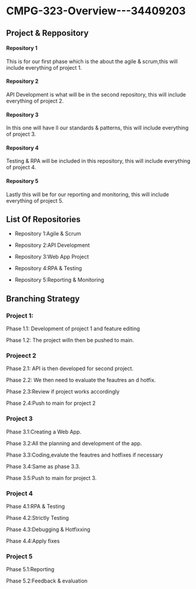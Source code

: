 # CMPG-323-Overview---34409203

## Project & Reppository

#### Repository 1

This is for our first phase which is the about the agile & scrum,this will include everything of project 1.

#### Repository 2

API Development is what will be in the second repository, this will include everything of project 2.

#### Repository 3

In this one will have ll our standards & patterns, this will include everything of project 3.

#### Repository 4

Testing  & RPA will be included in this repository, this will include everything of project 4.

#### Repository 5

Lastly this will be for our reporting and monitoring, this will include everything of project 5.

## List Of Repositories

* Repository 1:Agile & Scrum

* Repository 2:API Development

* Repository 3:Web App Project

* Repository 4:RPA & Testing

* Repository 5:Reporting & Monitoring 

## Branching Strategy

### Project 1:

Phase 1.1: Development of project 1 and feature editing

Phase 1.2: The project willn then be pushed to main.

### Projeect 2

Phase 2.1: API is then developed for second project.

Phase 2.2: We then need to evaluate the feautres an d hotfix.

Phase 2.3:Review if project works accordingly

Phase 2.4:Push to main for project 2

### Project 3

Phase 3.1:Creating a Web App.

Phase 3.2:All the planning and development of the app.

Phase 3.3:Coding,evalute the feautres and hotfixes if necessary 

Phase 3.4:Same as phase 3.3.

Phase 3.5:Push to main for project 3.

### Project 4


Phase 4.1:RPA & Testing

Phase 4.2:Strictly Testing

Phase 4.3:Debugging & Hotfixxing

Phase 4.4:Apply fixes

### Project 5

Phase 5.1:Reporting

Phase 5.2:Feedback & evaluation 


